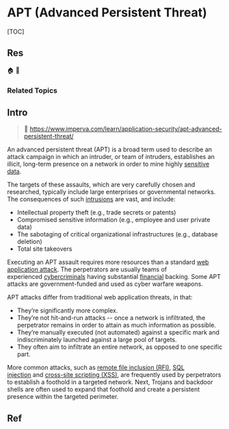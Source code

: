 # APT (Advanced Persistent Threat)

[TOC]



## Res
🏠 
🚧 


### Related Topics



## Intro
> 🔗 https://www.imperva.com/learn/application-security/apt-advanced-persistent-threat/

An advanced persistent threat (APT) is a broad term used to describe an attack campaign in which an intruder, or team of intruders, establishes an illicit, long-term presence on a network in order to mine highly [sensitive data](https://www.imperva.com/learn/data-security/sensitive-data/).

The targets of these assaults, which are very carefully chosen and researched, typically include large enterprises or governmental networks. The consequences of such [intrusions](https://www.imperva.com/learn/application-security/ethical-hacking/) are vast, and include:
- Intellectual property theft (e.g., trade secrets or patents)
- Compromised sensitive information (e.g., employee and user private data)
- The sabotaging of critical organizational infrastructures (e.g., database deletion)
- Total site takeovers

Executing an APT assault requires more resources than a standard [web application attack](https://www.imperva.com/learn/application-security/web-application-and-api-protection-waap/). The perpetrators are usually teams of experienced [cybercriminals](https://www.imperva.com/learn/application-security/cybercrime/) having substantial [financial](https://www.imperva.com/learn/data-security/financial-services-cybersecurity/) backing. Some APT attacks are government-funded and used as cyber warfare weapons.

APT attacks differ from traditional web application threats, in that:
- They’re significantly more complex.
- They’re not hit-and-run attacks -- once a network is infiltrated, the perpetrator remains in order to attain as much information as possible.
- They’re manually executed (not automated) against a specific mark and indiscriminately launched against a large pool of targets.
- They often aim to infiltrate an entire network, as opposed to one specific part.

More common attacks, such as [remote file inclusion (RFI)](https://www.imperva.com/learn/application-security/rfi-remote-file-inclusion/), [SQL injection](https://www.imperva.com/learn/application-security/sql-injection-sqli/) and [cross-site scripting (XSS)](https://www.imperva.com/learn/application-security/cross-site-scripting-xss-attacks/), are frequently used by perpetrators to establish a foothold in a targeted network. Next, Trojans and backdoor shells are often used to expand that foothold and create a persistent presence within the targeted perimeter.



## Ref
[Advanced persistent threat (APT) | impera]: https://www.imperva.com/learn/application-security/apt-advanced-persistent-threat/

[高级威胁攻击技战术分析]: https://0x666.club/tradecraft-analysis/
